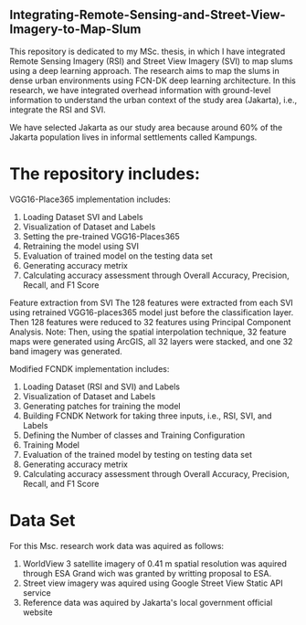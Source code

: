 ## Integrating-Remote-Sensing-and-Street-View-Imagery-to-Map-Slum
This repository is dedicated to my MSc. thesis, in which I have integrated Remote Sensing Imagery (RSI) and Street View Imagery (SVI) to map slums using a deep learning approach.
The research aims to map the slums in dense urban environments using FCN-DK deep learning architecture. In this research, we have integrated overhead information with ground-level information to understand the urban context of the study area (Jakarta), i.e., integrate the RSI and SVI.

We have selected Jakarta as our study area because around 60% of the Jakarta population lives in informal settlements called Kampungs.

# The repository includes:
VGG16-Place365 implementation includes:
1. Loading Dataset SVI and Labels
2. Visualization of Dataset and Labels
3. Setting the pre-trained VGG16-Places365
4. Retraining the model using SVI 
5. Evaluation of trained model on the testing data set
7. Generating accuracy metrix
8. Calculating accuracy assessment through Overall Accuracy, Precision, Recall, and F1 Score

Feature extraction from SVI
The 128 features were extracted from each SVI using retrained VGG16-places365 model just before the classification layer. Then 128 features were reduced to 32 features using Principal Component Analysis. Note: Then, using the spatial interpolation technique, 32 feature maps were generated using ArcGIS, all 32 layers were stacked, and one 32 band imagery was generated.

Modified FCNDK implementation includes:
1. Loading Dataset (RSI and SVI) and Labels
2. Visualization of Dataset and Labels
3. Generating patches for training the model
4. Building FCNDK Network for taking three inputs, i.e., RSI, SVI, and Labels
5. Defining the Number of classes and Training Configuration
6. Training Model
7. Evaluation of the trained model by testing on testing data set
8. Generating accuracy metrix
9. Calculating accuracy assessment through Overall Accuracy, Precision, Recall, and F1 Score

# Data Set
For this Msc. research work data was aquired as follows:
1. WorldView 3 satellite imagery of 0.41 m spatial resolution was aquired through ESA Grand wich was granted by writting proposal to ESA.
2. Street view imagery was aquired using Google Street View Static API service
3. Reference data was aquired by Jakarta's local government official website
